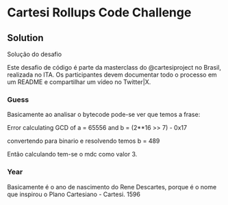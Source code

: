 # Cartesi Rollups Code Challenge

## Solution

Solução do desafio

Este desafio de código é parte da masterclass do @cartesiproject no Brasil, realizada no ITA. Os participantes devem documentar todo o processo em um README e compartilhar um vídeo no Twitter|X.

### Guess

Basicamente ao analisar o bytecode pode-se ver que temos a frase:

Error calculating GCD of a = 65556 and b = (2**16 >> 7) - 0x17

convertendo para binario e resolvendo temos b = 489

Então calculando tem-se o mdc como valor 3.

### Year

Basicamente é o ano de nascimento do Rene Descartes, porque é o nome que inspirou o Plano Cartesiano - Cartesi. 1596
